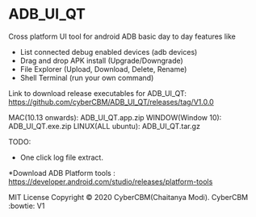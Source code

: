 # ADB_UI_QT
Cross platform UI tool for android ADB basic day to day features like 

- List connected debug enabled devices (adb devices)
- Drag and drop APK install (Upgrade/Downgrade)
- File Explorer (Upload, Download, Delete, Rename)
- Shell Terminal (run your own command)

Link to download release executables for ADB_UI_QT: https://github.com/cyberCBM/ADB_UI_QT/releases/tag/V1.0.0

MAC(10.13 onwards): ADB_UI_QT.app.zip
WINDOW(Window 10): ADB_UI_QT.exe.zip
LINUX(ALL ubuntu): ADB_UI_QT.tar.gz

TODO:

- One click log file extract.

*Download ADB Platform tools : https://developer.android.com/studio/releases/platform-tools

MIT License
Copyright © 2020 CyberCBM(Chaitanya Modi). 
CyberCBM :bowtie: V1

